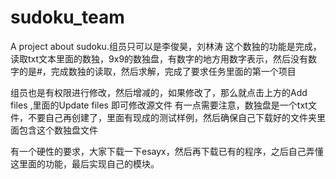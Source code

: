 # sudoku_team
A project about sudoku.组员只可以是李俊昊，刘林涛
这个数独的功能是完成，读取txt文本里面的数独，9x9的数独盘，有数字的地方用数字表示，然后没有数字的是#，完成数独的读取，然后求解，完成了要求任务里面的第一个项目
 
组员也是有权限进行修改，然后增减的，如果修改了，那么就点击上方的Add files ,里面的Update files 即可修改源文件
有一点需要注意，数独盘是一个txt文件，不要自己再创建了，里面有现成的测试样例，然后确保自己下载好的文件夹里面包含这个数独盘文件

有一个硬性的要求，大家下载一下esayx，然后再下载已有的程序，之后自己弄懂这里面的功能，最后实现自己的模块。

